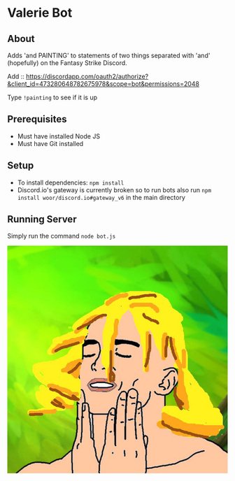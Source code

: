 # Valerie Bot

## About

Adds 'and PAINTING' to statements of two things separated with 'and' (hopefully) on the Fantasy Strike Discord. 

Add :: https://discordapp.com/oauth2/authorize?&client_id=473280648782675978&scope=bot&permissions=2048

Type `!painting` to see if it is up


## Prerequisites

* Must have installed Node JS
* Must have Git installed

## Setup

* To install dependencies: `npm install`
* Discord.io's gateway is currently broken so to run bots also run `npm install woor/discord.io#gateway_v6` in the main directory

## Running Server

Simply run the command `node bot.js`

![val wow wow](./img/val.jpg)
